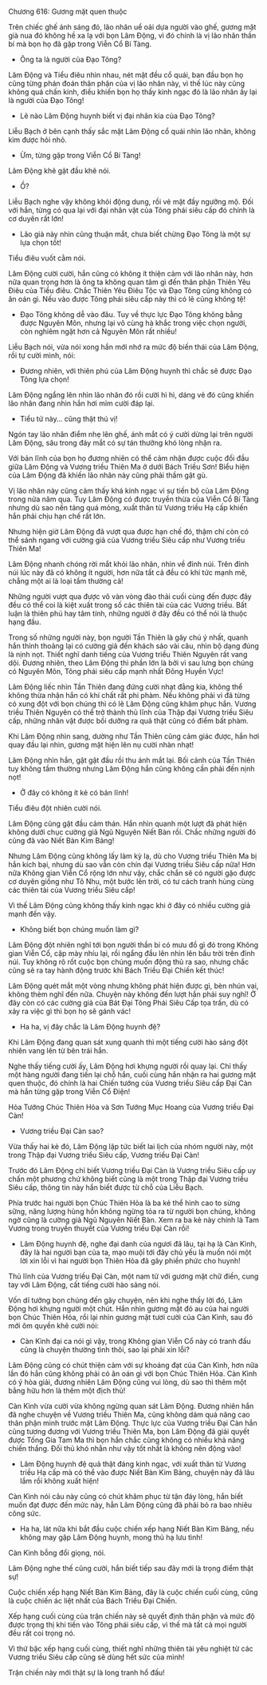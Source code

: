 




Chương 616: Gương mặt quen thuộc


Trên chiếc ghế ánh sáng đó, lão nhân uể oải dựa người vào ghế, gương mặt già nua đó không hề xa lạ với bọn Lâm Động, vì đó chính là vị lão nhân thần bí mà bọn họ đã gặp trong Viễn Cổ Bí Tàng.

- Ông ta là người của Đạo Tông?

Lâm Động và Tiểu điêu nhìn nhau, nét mặt đều cổ quái, ban đầu bọn họ cũng từng phán đoán thân phận của vị lão nhân này, vì thế lúc này cũng không quá chấn kinh, điều khiến bọn họ thấy kinh ngạc đó là lão nhân ấy lại là người của Đạo Tông!

- Lẽ nào Lâm Động huynh biết vị đại nhân kia của Đạo Tông?

Liễu Bạch ở bên cạnh thấy sắc mặt Lâm Động cổ quái nhìn lão nhân, không kìm được hỏi nhỏ.

- Ừm, từng gặp trong Viễn Cổ Bí Tàng!

Lâm Động khẽ gật đầu khẽ nói.

- Ồ?

Liễu Bạch nghe vậy không khỏi động dung, rồi vẻ mặt đầy ngưỡng mộ. Đối với hắn, từng có qua lại với đại nhân vật của Tông phái siêu cấp đó chính là cơ duyên rất lớn!

- Lão già này nhìn cũng thuận mắt, chưa biết chừng Đạo Tông là một sự lựa chọn tốt!

Tiểu điêu vuốt cằm nói.

Lâm Động cười cười, hắn cũng có không ít thiện cảm với lão nhân này, hơn nữa quan trọng hơn là ông ta không quan tâm gì đến thân phận Thiên Yêu Điêu của Tiểu điêu. Chắc Thiên Yêu Điêu Tộc và Đạo Tông cũng không có ân oán gì. Nếu vào được Tông phái siêu cấp này thì có lẽ cũng không tệ!

- Đạo Tông không dễ vào đâu. Tuy về thực lực Đạo Tông không bằng được Nguyên Môn, nhưng lại vô cùng hà khắc trong việc chọn người, còn nghiêm ngặt hơn cả Nguyên Môn rất nhiều!

Liễu Bạch nói, vừa nói xong hắn mới nhớ ra mức độ biến thái của Lâm Động, rồi tự cười mình, nói:

- Đương nhiên, với thiên phú của Lâm Động huynh thì chắc sẽ được Đạo Tông lựa chọn!

Lâm Động ngẩng lên nhìn lão nhân đó rồi cười hì hì, dáng vẻ đó cũng khiến lão nhân đang nhìn hắn hơi mỉm cười đáp lại.

- Tiểu tử này… cũng thật thú vị!

Ngón tay lão nhân điểm nhẹ lên ghế, ánh mắt có ý cười dừng lại trên người Lâm Động, sâu trong đáy mắt có sự tán thưởng khó lòng nhận ra.

Với bản lĩnh của bọn họ đương nhiên có thể cảm nhận được cuộc đối đầu giữa Lâm Động và Vương triều Thiên Ma ở dưới Bách Triều Sơn! Biểu hiện của Lâm Động đã khiến lão nhân này cũng phải thầm gật gù.

Vị lão nhân này cũng cảm thấy khá kinh ngạc vì sự tiến bộ của Lâm Động trong nửa năm qua. Tuy Lâm Động có được truyền thừa của Viễn Cổ Bí Tàng nhưng dù sao nền tảng quá mỏng, xuất thân từ Vương triều Hạ cấp khiến hắn phải chịu hạn chế rất lớn.

Nhưng hiện giờ Lâm Động đã vượt qua được hạn chế đó, thậm chí còn có thể sánh ngang với cường giả của Vương triều Siêu cấp như Vương triều Thiên Ma!

Lâm Động nhanh chóng rời mắt khỏi lão nhân, nhìn về đỉnh núi. Trên đỉnh núi lúc này đã có không ít người, hơn nữa tất cả đều có khí tức mạnh mẽ, chẳng một ai là loại tầm thường cả!

Những người vượt qua được vô vàn vòng đào thải cuối cùng đến được đây đều có thể coi là kiệt xuất trong số các thiên tài của các Vương triều. Bất luận là thiên phú hay tâm tính, những người ở đây đều có thể nói là thuộc hạng đầu.

Trong số những người này, bọn người Tần Thiên là gây chú ý nhất, quanh hắn thỉnh thoảng lại có cường giả đến khách sáo vài câu, nhìn bộ dạng đúng là nịnh nọt. Thiết nghĩ danh tiếng của Vương triều Thiên Nguyên rất vang dội. Đương nhiên, theo Lâm Động thì phần lớn là bởi vì sau lưng bọn chúng có Nguyên Môn, Tông phái siêu cấp mạnh nhất Đông Huyền Vực!

Lâm Động liếc nhìn Tần Thiên đang đứng cười nhạt đằng kia, không thể không thừa nhận hắn có khí chất rất phi phàm. Nếu không phải vì đã từng có xung đột với bọn chúng thì có lẽ Lâm Động cũng khâm phục hắn. Vương triều Thiên Nguyên có thể trở thành thủ lĩnh của Thập đại Vương triều Siêu cấp, những nhân vật được bồi dưỡng ra quả thật cũng có điểm bất phàm.

Khi Lâm Động nhìn sang, dường như Tần Thiên cũng cảm giác được, hắn hơi quay đầu lại nhìn, gương mặt hiện lên nụ cười nhàn nhạt!

Lâm Động nhìn hắn, gật gật đầu rồi thu ánh mắt lại. Bối cảnh của Tần Thiên tuy không tầm thường nhưng Lâm Động hắn cũng không cần phải đến nịnh nọt!

- Ở đây có không ít kẻ có bản lĩnh!

Tiểu điêu đột nhiên cười nói.

Lâm Động cũng gật đầu cảm thán. Hắn nhìn quanh một lượt đã phát hiện không dưới chục cường giả Ngũ Nguyên Niết Bàn rồi. Chắc những người đó cũng đã vào Niết Bàn Kim Bảng!

Nhưng Lâm Động cũng không lấy làm kỳ lạ, dù cho Vương triều Thiên Ma bị hắn kích bại, nhưng dù sao vẫn còn chín đại Vương triều Siêu cấp nữa! Hơn nữa Không gian Viễn Cổ rộng lớn như vậy, chắc chắn sẽ có người gặo được cơ duyên giống như Tô Nhu, một bước lên trời, có tư cách tranh hùng cùng các thiên tài của Vương triều Siêu cấp!

Vì thế Lâm Động cũng không thấy kinh ngạc khi ở đây có nhiều cường giả mạnh đến vậy.

- Không biết bọn chúng muốn làm gì?

Lâm Động đột nhiên nghĩ tới bọn người thần bí có mưu đồ gì đó trong Không gian Viễn Cổ, cặp mày nhíu lại, rồi ngẩng đầu lên nhìn lên bầu trời trên đỉnh núi. Tuy không rõ rốt cuộc bọn chúng muốn động thủ ra sao, nhưng chắc cũng sẽ ra tay hành động trước khi Bách Triều Đại Chiến kết thúc!

Lâm Động quét mắt một vòng nhưng không phát hiện được gì, bèn nhún vai, không thèm nghĩ đến nữa. Chuyện này không đến lượt hắn phải suy nghĩ! Ở đây còn có các cường giả của Bát Đại Tông Phái Siêu Cấp tọa trấn, dù có xảy ra việc gì thì bọn họ sẽ gánh vác!

- Ha ha, vị đây chắc là Lâm Động huynh đệ?

Khi Lâm Động đang quan sát xung quanh thì một tiếng cười hào sảng đột nhiên vang lên từ bên trái hắn.

Nghe thấy tiếng cười ấy, Lâm Động hơi khựng người rồi quay lại. Chỉ thấy một hàng người đang tiến lại chỗ hắn, cuối cùng hắn nhận ra hai gương mặt quen thuộc, đó chính là hai Chiến tướng của Vương triều Siêu cấp Đại Càn mà hắn từng gặp trong Viễn Cổ Điện!

Hỏa Tướng Chúc Thiên Hỏa và Sơn Tướng Mục Hoang của Vương triều Đại Càn!

- Vương triều Đại Càn sao?

Vừa thấy hai kẻ đó, Lâm Động lập tức biết lai lịch của nhóm người này, một trong Thập đại Vương triều Siêu cấp, Vương triều Đại Càn!

Trước đó Lâm Động chỉ biết Vương triều Đại Càn là Vương triều Siêu cấp uy chấn một phương chứ không biết cũng là một trong Thập đại Vương triều Siêu cấp, thông tin này hắn biết được từ chỗ của Liễu Bạch.

Phía trước hai người bọn Chúc Thiên Hỏa là ba kẻ thể hình cao to sừng sững, năng lượng hùng hồn không ngừng tỏa ra từ người bọn chúng, không ngờ cũng là cường giả Ngũ Nguyên Niết Bàn. Xem ra ba kẻ này chính là Tam Vương trong truyền thuyết của Vương triều Đại Càn rồi!

- Lâm Động huynh đệ, nghe đại danh của ngươi đã lâu, tại hạ là Càn Kình, đây là hai người bạn của ta, mạo muội tới đây chủ yếu là muốn nói một lời xin lỗi vì hai người bọn Thiên Hỏa đã gây phiền phức cho huynh!

Thủ lĩnh của Vương triều Đại Càn, một nam tử với gương mặt chữ điền, cung tay với Lâm Động, cất tiếng cười hào sảng nói.

Vốn dĩ tưởng bọn chúng đến gây chuyện, nên khi nghe thấy lời đó, Lâm Động hơi khựng người một chút. Hắn nhìn gương mặt đỏ au của hai người bọn Chúc Thiên Hỏa, rồi lại nhìn gương mặt tươi cười của Càn Kình, sau đó mới ôm quyền khẽ cười nói:

- Càn Kình đại ca nói gì vậy, trong Không gian Viễn Cổ này có tranh đấu cũng là chuyện thường tình thôi, sao lại phải xin lỗi?

Lâm Động cũng có chút thiện cảm với sự khoáng đạt của Càn Kình, hơn nữa lần đó hắn cũng không phải có ân oán gì với bọn Chúc Thiên Hỏa. Càn Kình có ý hòa giải, đương nhiên Lâm Động cũng vui lòng, dù sao thì thêm một bằng hữu hơn là thêm một địch thủ!

Càn Kình vừa cười vừa không ngừng quan sát Lâm Động. Đương nhiên hắn đã nghe chuyện về Vương triều Thiên Ma, cũng không dám quá nâng cao thân phận mình trước mặt Lâm Động. Thực lực của Vương triều Đại Càn hắn cũng tương đương với Vương triều Thiên Ma, bọn Lâm Động đã giải quyết được Tống Gia Tam Ma thì bọn hắn chắc cũng không có nhiều khả năng chiến thắng. Đối thủ khó nhằn như vậy tốt nhất là không nên động vào!

- Lâm Động huynh đệ quả thật đáng kinh ngạc, với xuất thân từ Vương triều Hạ cấp mà có thể vào được Niết Bàn Kim Bảng, chuyện này đã lâu lắm rồi không xuất hiện!

Càn Kình nói câu này cũng có chút khâm phục từ tận đáy lòng, hắn biết muốn đạt được đến mức này, hẳn Lâm Động cũng đã phải bỏ ra bao nhiêu công sức.

- Ha ha, lát nữa khi bắt đầu cuộc chiến xếp hạng Niết Bàn Kim Bảng, nếu không may gặp Lâm Động huynh, mong thủ hạ lưu tình!

Càn Kình bỗng đổi giọng, nói.

Lâm Động nghe thế cũng cười, hắn biết tiếp sau đây mới là trọng điểm thật sự!

Cuộc chiến xếp hạng Niết Bàn Kim Bảng, đây là cuộc chiến cuối cùng, cũng là cuộc chiến ác liệt nhất của Bách Triều Đại Chiến.

Xếp hạng cuối cùng của trận chiến này sẽ quyết định thân phận và mức độ được trọng thị khi tiến vào Tông phái siêu cấp, vì thế mà tất cả mọi người đều rất coi trọng nó.

Vì thứ bậc xếp hạng cuối cùng, thiết nghĩ những thiên tài yêu nghiệt từ các Vương triều Siêu cấp cũng sẽ dùng hết sức của mình!

Trận chiến này mới thật sự là long tranh hổ đấu!




